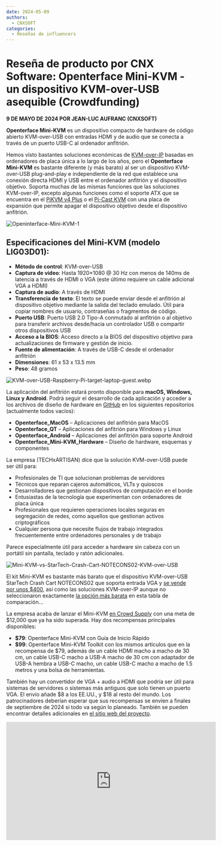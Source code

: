 ```yaml
---
date: 2024-05-09
authors:
  - CNXSOFT
categories:
  - Reseñas de influencers
---
```


# Reseña de producto por CNX Software: Openterface Mini-KVM - un dispositivo KVM-over-USB asequible (Crowdfunding)
**9 DE MAYO DE 2024 POR JEAN-LUC AUFRANC (CNXSOFT)**

**Openterface Mini-KVM** es un dispositivo compacto de hardware de código abierto KVM-over-USB con entradas HDMI y de audio que se conecta a través de un puerto USB-C al ordenador anfitrión.

Hemos visto bastantes soluciones económicas de [KVM-over-IP](https://www.cnx-software.com/2023/04/18/blikvm-open-source-kvm-over-ip-raspberry-pi-cm4-raspberry-pi-hat-pcie-board-allwinner-h616/) basadas en ordenadores de placa única a lo largo de los años, pero el **Openterface Mini-KVM** es bastante diferente (y más barato) al ser un dispositivo KVM-over-USB plug-and-play e independiente de la red que establece una conexión directa HDMI y USB entre el ordenador anfitrión y el dispositivo objetivo. Soporta muchas de las mismas funciones que las soluciones KVM-over-IP, excepto algunas funciones como el soporte ATX que se encuentra en el [PiKVM v4 Plus](https://docs.pikvm.org/v4/) o el [Pi-Cast KVM](https://www.cnx-software.com/2023/12/24/pi-cast-portable-kvm-switch-raspberry-pi-cm4/) con una placa de expansión que permite apagar el dispositivo objetivo desde el dispositivo anfitrión.

<!-- more -->

![Openinterface-Mini-KVM-1](https://www.cnx-software.com/wp-content/uploads/2024/05/Openinterface-Mini-KVM-1.jpg)

## Especificaciones del Mini-KVM (modelo LIG03D01):
- **Método de control**: KVM-over-USB
- **Captura de vídeo**: Hasta 1920×1080 @ 30 Hz con menos de 140ms de latencia a través de HDMI o VGA (este último requiere un cable adicional VGA a HDMI)
- **Captura de audio**: A través de HDMI
- **Transferencia de texto**: El texto se puede enviar desde el anfitrión al dispositivo objetivo mediante la salida del teclado emulado. Útil para copiar nombres de usuario, contraseñas o fragmentos de código.
- **Puerto USB**: Puerto USB 2.0 Tipo-A conmutado al anfitrión o al objetivo para transferir archivos desde/hacia un controlador USB o compartir otros dispositivos USB
- **Acceso a la BIOS**: Acceso directo a la BIOS del dispositivo objetivo para actualizaciones de firmware y gestión de inicio.
- **Fuente de alimentación**: A través de USB-C desde el ordenador anfitrión
- **Dimensiones**: 61 x 53 x 13.5 mm
- **Peso**: 48 gramos

![KVM-over-USB-Raspberry-Pi-target-laptop-guest.webp](https://www.cnx-software.com/wp-content/uploads/2024/05/KVM-over-USB-Raspberry-Pi-target-laptop-guest.webp)

La aplicación del anfitrión estará pronto disponible para **macOS, Windows, Linux y Android**. Podrá seguir el desarrollo de cada aplicación y acceder a los archivos de diseño de hardware en [GitHub](https://github.com/TechxArtisanStudio) en los siguientes repositorios (actualmente todos vacíos):
- **Openterface_MacOS** – Aplicaciones del anfitrión para MacOS
- **Openterface_QT** – Aplicaciones del anfitrión para Windows y Linux
- **Openterface_Android** – Aplicaciones del anfitrión para soporte Android
- **Openterface_Mini-KVM_Hardware** – Diseño de hardware, esquemas y componentes

La empresa (TECHxARTISAN) dice que la solución KVM-over-USB puede ser útil para:
- Profesionales de TI que solucionan problemas de servidores
- Técnicos que reparan cajeros automáticos, VLTs y quioscos
- Desarrolladores que gestionan dispositivos de computación en el borde
- Entusiastas de la tecnología que experimentan con ordenadores de placa única
- Profesionales que requieren operaciones locales seguras en segregación de redes, como aquellos que gestionan activos criptográficos
- Cualquier persona que necesite flujos de trabajo integrados frecuentemente entre ordenadores personales y de trabajo

Parece especialmente útil para acceder a hardware sin cabeza con un portátil sin pantalla, teclado y ratón adicionales.

![Mini-KVM-vs-StarTech-Crash-Cart-NOTECONS02-KVM-over-USB](https://www.cnx-software.com/wp-content/uploads/2024/05/Mini-KVM-vs-StarTech-Crash-Cart-NOTECONS02-KVM-over-USB.webp)

El kit Mini-KVM es bastante más barato que el dispositivo KVM-over-USB StarTech Crash Cart NOTECONS02 que soporta entrada VGA y [se vende por unos $400](https://amzn.to/4boOmXw), así como las soluciones KVM-over-IP aunque no seleccionaron exactamente [la opción más barata](https://www.cnx-software.com/2023/04/18/blikvm-open-source-kvm-over-ip-raspberry-pi-cm4-raspberry-pi-hat-pcie-board-allwinner-h616/) en esta tabla de comparación...

La empresa acaba de lanzar el Mini-KVM [en Crowd Supply](https://www.crowdsupply.com/techxartisan/openterface-mini-kvm) con una meta de $12,000 que ya ha sido superada. Hay dos recompensas principales disponibles:

- **$79**: Openterface Mini-KVM con Guía de Inicio Rápido
- **$99**: Openterface Mini-KVM Toolkit con los mismos artículos que en la recompensa de $79, además de un cable HDMI macho a macho de 30 cm, un cable USB-C macho a USB-A macho de 30 cm con adaptador de USB-A hembra a USB-C macho, un cable USB-C macho a macho de 1.5 metros y una bolsa de herramientas.

También hay un convertidor de VGA + audio a HDMI que podría ser útil para sistemas de servidores o sistemas más antiguos que solo tienen un puerto VGA. El envío añade $8 a los EE.UU., y $18 al resto del mundo. Los patrocinadores deberían esperar que sus recompensas se envíen a finales de septiembre de 2024 si todo va según lo planeado. También se pueden encontrar detalles adicionales en [el sitio web del proyecto](http://openterface.com/).

<iframe width="560" height="315" src="https://www.youtube.com/embed/6OWaVIRXCaw?si=KpzsXY0ET8KnG8qT" title="YouTube video player" frameborder="0" allow="accelerometer; autoplay; clipboard-write; encrypted-media; gyroscope; picture-in-picture; web-share" referrerpolicy="strict-origin-when-cross-origin" allowfullscreen></iframe>
